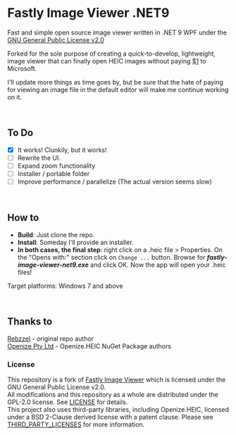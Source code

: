 # Fastly Image Viewer .NET9
Fast and simple open source image viewer written in .NET 9 WPF under the [GNU General Public License v2.0](https://github.com/Rebzzel/Fastly-Image-Viewer/blob/master/LICENSE)

Forked for the sole purpose of creating a quick-to-develop, lightweight, image viewer that can finally open HEIC images without paying [$1](https://apps.microsoft.com/detail/9nmzlz57r3t7) to Microsoft.

I'll update more things as time goes by, but be sure that the hate of paying for viewing an image file in the default editor will make me continue working on it.

<br/>

## To Do
 - [x] It works! Clunkily, but it works!
 - [ ] Rewrite the UI.
 - [ ] Expand zoom functionality 
 - [ ] Installer / portable folder
 - [ ] Improve performance / parallelize (The actual version seems slow)

<br/>

## How to
 - **Build**: Just clone the repo. 
 - **Install**: Someday I'll provide an installer.
 - **In both cases, the final step**: right click on a .heic file > Properties. On the "Opens with:" section click on `Change ...` button. Browse for ***fastly-image-viewer-net9.exe*** and click OK. Now the app will open your .heic files!
 
Target platforms: Windows 7 and above

<br/>

## Thanks to
[Rebzzel](https://github.com/Rebzzel) - original repo author\
[Openize Pty Ltd](https://about.openize.com/) - Openize.HEIC NuGet Package authors


### License

This repository is a fork of [Fastly Image Viewer](https://github.com/Rebzzel/Fastly-Image-Viewer) which is licensed under the GNU General Public License v2.0.\
All modifications and this repository as a whole are distributed under the GPL-2.0 license. See [LICENSE](./LICENSE) for details.\
This project also uses third-party libraries, including Openize.HEIC, licensed under a BSD 2-Clause derived license with a patent clause. Please see [THIRD_PARTY_LICENSES](./THIRD_PARTY_LICENSES) for more information.
